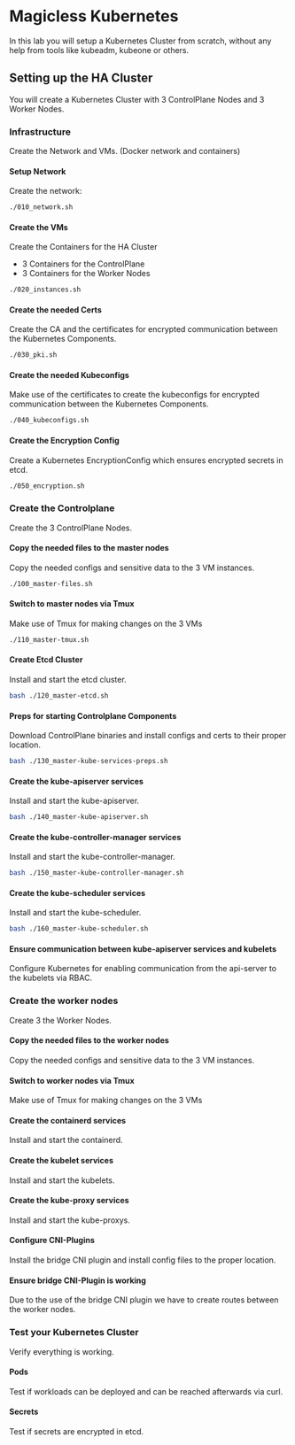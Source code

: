 # Magicless Kubernetes

In this lab you will setup a Kubernetes Cluster from scratch, without any help from tools like kubeadm, kubeone or others.

## Setting up the HA Cluster

You will create a Kubernetes Cluster with 3 ControlPlane Nodes and 3 Worker Nodes.

### Infrastructure

Create the Network and VMs. (Docker network and containers)

#### Setup Network

Create the network:

```bash
./010_network.sh
```

#### Create the VMs

Create the Containers for the HA Cluster
* 3 Containers for the ControlPlane
* 3 Containers for the Worker Nodes

```bash
./020_instances.sh
```

#### Create the needed Certs

Create the CA and the certificates for encrypted communication between the Kubernetes Components.

```bash
./030_pki.sh
```

#### Create the needed Kubeconfigs

Make use of the certificates to create the kubeconfigs for encrypted communication between the Kubernetes Components.

```bash
./040_kubeconfigs.sh
```

#### Create the Encryption Config

Create a Kubernetes EncryptionConfig which ensures encrypted secrets in etcd.

```bash
./050_encryption.sh
```

### Create the Controlplane

Create the 3 ControlPlane Nodes.

#### Copy the needed files to the master nodes

Copy the needed configs and sensitive data to the 3 VM instances.

```bash
./100_master-files.sh
```

#### Switch to master nodes via Tmux

Make use of Tmux for making changes on the 3 VMs

```bash
./110_master-tmux.sh
```

#### Create Etcd Cluster

Install and start the etcd cluster.

```bash
bash ./120_master-etcd.sh
```

#### Preps for starting Controlplane Components

Download ControlPlane binaries and install configs and certs to their proper location.

```bash
bash ./130_master-kube-services-preps.sh
```

#### Create the kube-apiserver services

Install and start the kube-apiserver.

```bash
bash ./140_master-kube-apiserver.sh
```

#### Create the kube-controller-manager services

Install and start the kube-controller-manager.

```bash
bash ./150_master-kube-controller-manager.sh
```

#### Create the kube-scheduler services

Install and start the kube-scheduler.

```bash
bash ./160_master-kube-scheduler.sh
```

#### Ensure communication between kube-apiserver services and kubelets

Configure Kubernetes for enabling communication from the api-server to the kubelets via RBAC.

### Create the worker nodes

Create 3 the Worker Nodes.

#### Copy the needed files to the worker nodes

Copy the needed configs and sensitive data to the 3 VM instances.

#### Switch to worker nodes via Tmux

Make use of Tmux for making changes on the 3 VMs

#### Create the containerd services

Install and start the containerd.

#### Create the kubelet services

Install and start the kubelets.

#### Create the kube-proxy services

Install and start the kube-proxys.

#### Configure CNI-Plugins

Install the bridge CNI plugin and install config files to the proper location.

#### Ensure bridge CNI-Plugin is working

Due to the use of the bridge CNI plugin we have to create routes between the worker nodes.

### Test your Kubernetes Cluster

Verify everything is working.

#### Pods

Test if workloads can be deployed and can be reached afterwards via curl.

#### Secrets

Test if secrets are encrypted in etcd.
